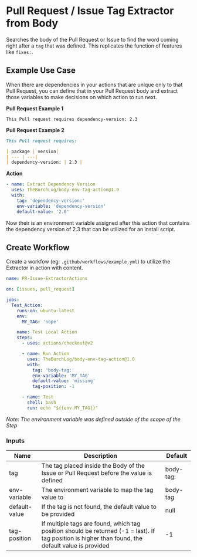 # Pull Request / Issue Tag Extractor from Body

Searches the body of the Pull Request or Issue to find the word coming right after a `tag` 
that was defined. This replicates the function of features like `fixes:`.

## Example Use Case

When there are dependencies in your actions that are unique only to that Pull Request, 
you can define that in your Pull Request body and extract those variables to make
decisions on which action to run next.

**Pull Request Example 1**
``` 
This Pull request requires dependency-version: 2.3
```

**Pull Request Example 2**
``` markdown
This Pull request requires:

| package | version|
| --- | ---|
| dependency-version: | 2.3 |
```

**Action**
```yaml
- name: Extract Dependency Version
  uses: TheBurchLog/body-env-tag-action@1.0
  with:
    tag: 'dependency-version:'
    env-variable: 'dependency-version'
    default-value: '2.0'
```

Now their is an environment variable assigned after this action that contains the dependency version
of 2.3 that can be utilized for an install script.

## Create Workflow

Create a workfow (eg: `.github/workflows/example.yml`) to utilize the Extractor in action with content.

```yaml
name: PR-Issue-ExtractorActions

on: [issues, pull_request]

jobs:
  Test_Action:
    runs-on: ubuntu-latest
    env:
      MY_TAG: 'nope'

    name: Test Local Action
    steps:
      - uses: actions/checkout@v2

      - name: Run Action
        uses: TheBurchLog/body-env-tag-action@1.0
        with:
          tag: 'body-tag:'
          env-variable: 'MY_TAG'
          default-value: 'missing'
          tag-position: -1

      - name: Test
        shell: bash
        run: echo "${{env.MY_TAG}}"
```

*Note: The environment variable was defined outside of the scope of the Step*

### Inputs

| Name | Description | Default |
| --- | --- | --- |
| tag| The tag placed inside the Body of the Issue or Pull Request before the value is defined | body-tag: |
| env-variable | The environment variable to map the tag value to | body-tag |
| default-value | If the tag is not found, the default value to be provided | null |
| tag-position | If multiple tags are found, which tag position should be returned (-1 = last). If tag position is higher than found, the default value is provided | -1 |